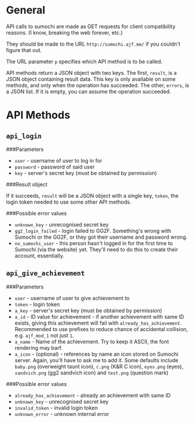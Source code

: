 General
======

API calls to sumochi are made as GET requests for client compatibility reasons. (I know, breaking the web forever, etc.)

They should be made to the URL `http://sumochi.ajf.me/` if you couldn't figure that out.

The URL parameter `p` specifies which API method is to be called.

API methods return a JSON object with two keys. The first, `result`, is a JSON object containing result data. This key is only available on some methods, and only when the operation has succeeded. The other, `errors`, is a JSON list. If it is empty, you can assume the operation succeeded.

API Methods
===========

`api_login`
-----------

###Parameters

* `user` - username of user to log in for
* `password` - password of said user
* `key` - server's secret key (must be obtained by permission)

###Result object

If it succeeds, `result` will be a JSON object with a single key, `token`, the login token needed to use some other API methods.

###Possible error values

* `unknown_key` - unrecognised secret key
* `gg2_login_failed` - login failed to GG2F. Something's wrong with Sumochi or the GG2F, or they got their username and password wrong.
* `no_sumochi_user` - this person hasn't logged in for the first time to Sumochi (via the website) yet. They'll need to do this to create their account, essentially.


`api_give_achievement`
----------------------

###Parameters

* `user` - username of user to give achievement to
* `token` - login token
* `a_key` - server's secret key (must be obtained by permission)
* `a_id` - ID value for achievement - if another achievement with same ID exists, giving this achievement will fail with `already_has_achievement`. Recommended to use prefixes to reduce chance of accidental collision, e.g. `ajf_mod_1` not just `1`.
* `a_name` - Name of the achievement. Try to keep it ASCII, the font rendering may barf.
* `a_icon` - (optional) - references by name an icon stored on Sumochi server. Again, you'll have to ask me to add it. Some defaults include `baby.png` (overweight taunt icon), `c.png` (K&R C icon), `eyes.png` (eyes), `sandvich.png` (gg2 sandvich icon) and `test.png` (question mark)

###Possible error values

* `already_has_achievement` - already an achievement with same ID
* `unknown_key` - unrecognised secret key
* `invalid_token` - invalid login token
* `unknown_error` - unknown internal error
